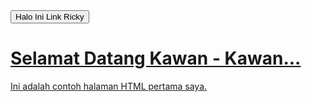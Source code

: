 <!DOCTYPE html>
<html>
  <head>
    <title>Lemah sekali</title>
  </head>
  <body>
    <a href="https://www.google.com" target="_blank">
      <button>Halo Ini Link Ricky</button>
    <h1>Selamat Datang Kawan - Kawan...</h1>
    <p>Ini adalah contoh halaman HTML pertama saya.</p>
  </body>
</html>
